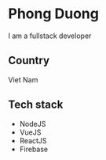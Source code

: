 # Phong Duong
I am a fullstack developer

## Country
Viet Nam

## Tech stack
* NodeJS
* VueJS
* ReactJS
* Firebase